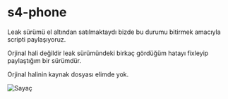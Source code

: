 # s4-phone


Leak sürümü el altından satılmaktaydı bizde bu durumu bitirmek amacıyla scripti paylaşıyoruz. 

Orjinal hali değildir leak sürümündeki birkaç gördüğüm hatayı fixleyip paylaştığım bir sürümdür.

Orjinal halinin kaynak dosyası elimde yok.


















![Sayaç](https://profile-counter.glitch.me/s4-phone/count.svg)
